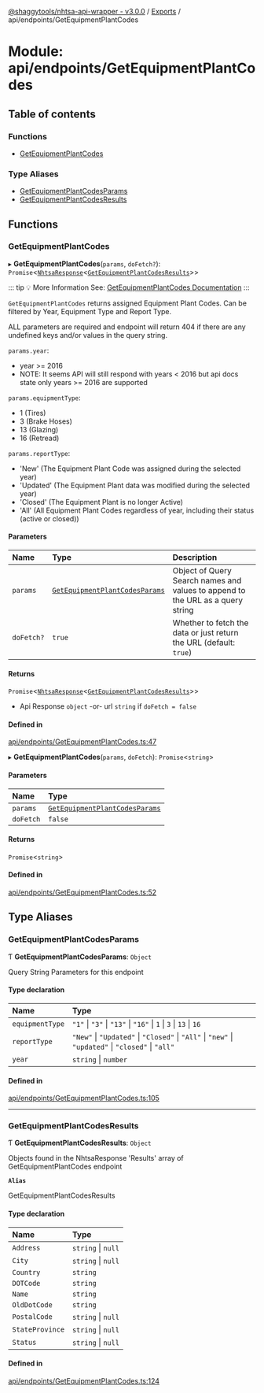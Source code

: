 [@shaggytools/nhtsa-api-wrapper - v3.0.0](../index.md) / [Exports](../modules.md) / api/endpoints/GetEquipmentPlantCodes

# Module: api/endpoints/GetEquipmentPlantCodes

## Table of contents

### Functions

- [GetEquipmentPlantCodes](api_endpoints_GetEquipmentPlantCodes.md#getequipmentplantcodes)

### Type Aliases

- [GetEquipmentPlantCodesParams](api_endpoints_GetEquipmentPlantCodes.md#getequipmentplantcodesparams)
- [GetEquipmentPlantCodesResults](api_endpoints_GetEquipmentPlantCodes.md#getequipmentplantcodesresults)

## Functions

### GetEquipmentPlantCodes

▸ **GetEquipmentPlantCodes**(`params`, `doFetch?`): `Promise`<[`NhtsaResponse`](api_types.md#nhtsaresponse)<[`GetEquipmentPlantCodesResults`](api_endpoints_GetEquipmentPlantCodes.md#getequipmentplantcodesresults)\>\>

::: tip :bulb: More Information
See: [GetEquipmentPlantCodes Documentation](/api/get-equipment-plant-codes)
:::

`GetEquipmentPlantCodes` returns assigned Equipment Plant Codes. Can be filtered by Year,
Equipment Type and Report Type.

ALL parameters are required and endpoint will return 404 if there are any undefined keys and/or
values in the query string.

`params.year`:
- year >= 2016
- NOTE: It seems API will still respond with years < 2016 but api docs state only years >= 2016
  are supported

`params.equipmentType`:
- 1 (Tires)
- 3 (Brake Hoses)
- 13 (Glazing)
- 16 (Retread)

`params.reportType`:
- 'New' (The Equipment Plant Code was assigned during the selected year)
- 'Updated' (The Equipment Plant data was modified during the selected year)
- 'Closed' (The Equipment Plant is no longer Active)
- 'All' (All Equipment Plant Codes regardless of year, including their status (active or closed))

#### Parameters

| Name | Type | Description |
| :------ | :------ | :------ |
| `params` | [`GetEquipmentPlantCodesParams`](api_endpoints_GetEquipmentPlantCodes.md#getequipmentplantcodesparams) | Object of Query Search names and values to append to the URL as a query string |
| `doFetch?` | ``true`` | Whether to fetch the data or just return the URL (default: `true`) |

#### Returns

`Promise`<[`NhtsaResponse`](api_types.md#nhtsaresponse)<[`GetEquipmentPlantCodesResults`](api_endpoints_GetEquipmentPlantCodes.md#getequipmentplantcodesresults)\>\>

- Api Response
`object` -or- url `string` if `doFetch = false`

#### Defined in

[api/endpoints/GetEquipmentPlantCodes.ts:47](https://github.com/ShaggyTech/nhtsa-api-wrapper/blob/ffa4a7a/packages/lib/src/api/endpoints/GetEquipmentPlantCodes.ts#L47)

▸ **GetEquipmentPlantCodes**(`params`, `doFetch`): `Promise`<`string`\>

#### Parameters

| Name | Type |
| :------ | :------ |
| `params` | [`GetEquipmentPlantCodesParams`](api_endpoints_GetEquipmentPlantCodes.md#getequipmentplantcodesparams) |
| `doFetch` | ``false`` |

#### Returns

`Promise`<`string`\>

#### Defined in

[api/endpoints/GetEquipmentPlantCodes.ts:52](https://github.com/ShaggyTech/nhtsa-api-wrapper/blob/ffa4a7a/packages/lib/src/api/endpoints/GetEquipmentPlantCodes.ts#L52)

## Type Aliases

### GetEquipmentPlantCodesParams

Ƭ **GetEquipmentPlantCodesParams**: `Object`

Query String Parameters for this endpoint

#### Type declaration

| Name | Type |
| :------ | :------ |
| `equipmentType` | ``"1"`` \| ``"3"`` \| ``"13"`` \| ``"16"`` \| ``1`` \| ``3`` \| ``13`` \| ``16`` |
| `reportType` | ``"New"`` \| ``"Updated"`` \| ``"Closed"`` \| ``"All"`` \| ``"new"`` \| ``"updated"`` \| ``"closed"`` \| ``"all"`` |
| `year` | `string` \| `number` |

#### Defined in

[api/endpoints/GetEquipmentPlantCodes.ts:105](https://github.com/ShaggyTech/nhtsa-api-wrapper/blob/ffa4a7a/packages/lib/src/api/endpoints/GetEquipmentPlantCodes.ts#L105)

___

### GetEquipmentPlantCodesResults

Ƭ **GetEquipmentPlantCodesResults**: `Object`

Objects found in the NhtsaResponse 'Results' array of GetEquipmentPlantCodes endpoint

**`Alias`**

GetEquipmentPlantCodesResults

#### Type declaration

| Name | Type |
| :------ | :------ |
| `Address` | `string` \| ``null`` |
| `City` | `string` \| ``null`` |
| `Country` | `string` |
| `DOTCode` | `string` |
| `Name` | `string` |
| `OldDotCode` | `string` |
| `PostalCode` | `string` \| ``null`` |
| `StateProvince` | `string` \| ``null`` |
| `Status` | `string` \| ``null`` |

#### Defined in

[api/endpoints/GetEquipmentPlantCodes.ts:124](https://github.com/ShaggyTech/nhtsa-api-wrapper/blob/ffa4a7a/packages/lib/src/api/endpoints/GetEquipmentPlantCodes.ts#L124)
